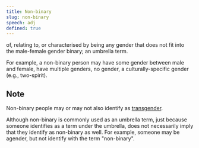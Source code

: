 ```yaml
---
title: Non-binary
slug: non-binary
speech: adj
defined: true
---
```


of, relating to, or characterised by being any gender that does not fit into the male-female gender binary; an umbrella term.

For example, a non-binary person may have some gender between male and female, have multiple genders, no gender, a culturally-specific gender (e.g., two-spirit).

## Note

Non-binary people may or may not also identify as [transgender](/definitions/transgender).

Although non-binary is commonly used as an umbrella term, just because someone identifies as a term under the umbrella, does not necessarily imply that they identify as non-binary as well. For example, someone may be agender, but not identify with the term "non-binary".
